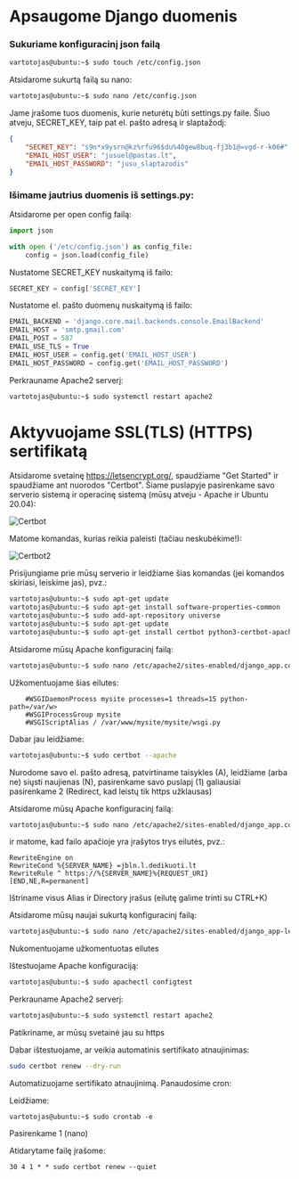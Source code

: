 # Apsaugome Django duomenis

### Sukuriame konfiguracinį json failą

```bash
vartotojas@ubuntu:~$ sudo touch /etc/config.json
```

Atsidarome sukurtą failą su nano:
```bash
vartotojas@ubuntu:~$ sudo nano /etc/config.json
```

Jame įrašome tuos duomenis, kurie neturėtų būti settings.py faile.
Šiuo atveju, SECRET_KEY, taip pat el. pašto adresą ir slaptažodį:

```json                                                                                           
{
    "SECRET_KEY": "s9n*x9ysrn@kz%rfu96$du%40gew8buq-fj3b1@=vgd-r-k06#",
    "EMAIL_HOST_USER": "jusuel@pastas.lt",                                                   
    "EMAIL_HOST_PASSWORD": "jusu_slaptazodis"                                       
}

```

### Išimame jautrius duomenis iš settings.py:

Atsidarome per open config failą:
```python
import json

with open ('/etc/config.json') as config_file:
    config = json.load(config_file) 
```

Nustatome SECRET_KEY nuskaitymą iš failo:
```python
SECRET_KEY = config['SECRET_KEY']
```

Nustatome el. pašto duomenų nuskaitymą iš failo:
```python
EMAIL_BACKEND = 'django.core.mail.backends.console.EmailBackend'
EMAIL_HOST = 'smtp.gmail.com'                                                               
EMAIL_POST = 587
EMAIL_USE_TLS = True
EMAIL_HOST_USER = config.get('EMAIL_HOST_USER')                                             
EMAIL_HOST_PASSWORD = config.get('EMAIL_HOST_PASSWORD')  
```

Perkrauname Apache2 serverį:
```bash
vartotojas@ubuntu:~$ sudo systemctl restart apache2
```

# Aktyvuojame SSL(TLS) (HTTPS) sertifikatą

Atsidarome svetainę https://letsencrypt.org/, spaudžiame "Get Started" ir spaudžiame ant nuorodos "Certbot".
Šiame puslapyje pasirenkame savo serverio sistemą ir operacinę sistemą (mūsų atveju - Apache ir Ubuntu 20.04):

![Certbot](https://github.com/robotautas/kursas/blob/master/Django%20diegimas%202/certbot.png)

Matome komandas, kurias reikia paleisti (tačiau neskubėkime!):

![Certbot2](https://github.com/robotautas/kursas/blob/master/Django%20diegimas%202/certbot2.png)

Prisijungiame prie mūsų serverio ir leidžiame šias komandas (jei komandos skiriasi, leiskime jas), pvz.:
```bash
vartotojas@ubuntu:~$ sudo apt-get update
vartotojas@ubuntu:~$ sudo apt-get install software-properties-common
vartotojas@ubuntu:~$ sudo add-apt-repository universe
vartotojas@ubuntu:~$ sudo apt-get update
vartotojas@ubuntu:~$ sudo apt-get install certbot python3-certbot-apache
```

Atsidarome mūsų Apache konfiguracinį failą:
```bash
vartotojas@ubuntu:~$ sudo nano /etc/apache2/sites-enabled/django_app.conf 
```

Užkomentuojame šias eilutes:
```
    #WSGIDaemonProcess mysite processes=1 threads=15 python-path=/var/w>    
    #WSGIProcessGroup mysite
    #WSGIScriptAlias / /var/www/mysite/mysite/wsgi.py
```

Dabar jau leidžiame:
```bash
vartotojas@ubuntu:~$ sudo certbot --apache
```
Nurodome savo el. pašto adresą, patvirtiname taisykles (A), leidžiame (arba ne) siųsti naujienas (N), pasirenkame savo puslapį (1) galiausiai pasirenkame 2 (Redirect, kad leistų tik https užklausas)

Atsidarome mūsų Apache konfiguracinį failą:
```bash
vartotojas@ubuntu:~$ sudo nano /etc/apache2/sites-enabled/django_app.conf
```

ir matome, kad failo apačioje yra įrašytos trys eilutės, pvz.:
```
RewriteEngine on
RewriteCond %{SERVER_NAME} =jbln.l.dedikuoti.lt
RewriteRule ^ https://%{SERVER_NAME}%{REQUEST_URI} [END,NE,R=permanent]
```
Ištriname visus Alias ir Directory įrašus (eilutę galime trinti su CTRL+K)

Atsidarome mūsų naujai sukurtą konfiguracinį failą:
```bash
vartotojas@ubuntu:~$ sudo nano /etc/apache2/sites-enabled/django_app-le-ssl.conf 
```

Nukomentuojame užkomentuotas eilutes

Ištestuojame Apache konfiguraciją:
```bash
vartotojas@ubuntu:~$ sudo apachectl configtest
```

Perkrauname Apache2 serverį:
```bash
vartotojas@ubuntu:~$ sudo systemctl restart apache2
```

Patikriname, ar mūsų svetainė jau su https

Dabar ištestuojame, ar veikia automatinis sertifikato atnaujinimas:
```bash
sudo certbot renew --dry-run
```

Automatizuojame sertifikato atnaujinimą. Panaudosime cron:

Leidžiame:
```
vartotojas@ubuntu:~$ sudo crontab -e
```
Pasirenkame 1 (nano)

Atidarytame failę įrašome:
```
30 4 1 * * sudo certbot renew --quiet
```